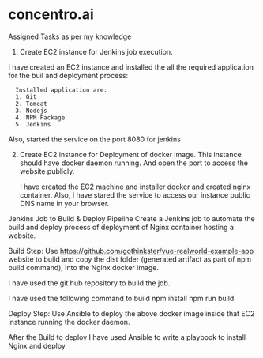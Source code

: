 # concentro.ai
Assigned Tasks as per my knowledge

1. Create EC2 instance for Jenkins job execution.

  I have created an EC2 instance and installed the all the required application for the  buil and deployment process:
  
      Installed application are:
      1. Git
      2. Tomcat
      3. Nodejs
      4. NPM Package
      5. Jenkins
      
   Also, started the service on the port 8080 for jenkins
   
2. Create EC2 instance for Deployment of docker image. 
    This instance should have docker daemon running. And open the port to access the website publicly.
   
   I have created the EC2 machine and installer docker and created nginx container. Also, I have stared the service to access our instance public DNS name in your browser.
   
Jenkins Job to Build & Deploy Pipeline
Create a Jenkins job to automate the build and deploy process of deployment of Nginx container hosting
a website.

Build Step:
Use https://github.com/gothinkster/vue-realworld-example-app website to build and copy the
dist folder (generated artifact as part of npm build command), into the Nginx docker image.

I have used the git hub repository to build the job.

I have used the following command to build 
npm install
npm run build

Deploy Step:
Use Ansible to deploy the above docker image inside that EC2 instance running the docker daemon.

After the Build to deploy I have used Ansible to write a playbook to install Nginx and deploy


